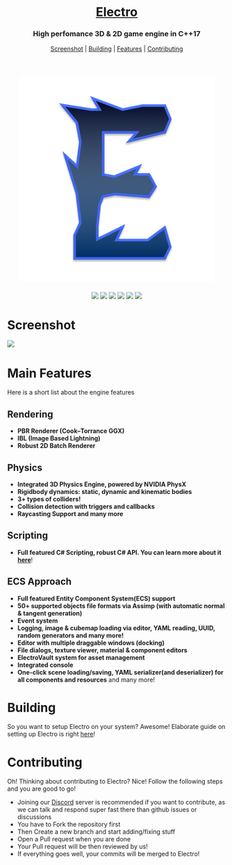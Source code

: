 <h1 align="center" style="border-bottom: none;">
  <a href="https://github.com/FahimFuad/Electro">Electro</a>
</h1>
<h3 align="center">High perfomance 3D & 2D game engine in C++17</h3>
<p align="center">
  <a href="#Screenshot">Screenshot</a> |
  <a href="#Building">Building</a> |
  <a href="#Main Features">Features</a> |
  <a href="#Contributing">Contributing</a>
<br/>
<br/>
<h1 align="center" style="border-bottom: none;">
  <img src="Resources/Branding/MainBody.png">
</h1>
<p align="center">
<img src = "https://img.shields.io/badge/version-0.0.1-purple" /></a>
<img src = "https://img.shields.io/badge/contributions-welcome-green.svg?style=flat" /></a>
<img src = "https://img.shields.io/badge/License-GPL--3.0-orange.svg" /></a>
<img src = "https://img.shields.io/github/repo-size/FahimFuad/Electro?style=flat" /></a>
<a href = "https://trello.com/b/XWRZuD3R"><img src = "https://img.shields.io/badge/board-trello-blue.svg" /></a>
<a href = "https://discord.gg/Y2MXHNQxGm"><img src = "https://img.shields.io/badge/Electro%20--blue.svg?style=social&logo=Discord" /></a>

# Screenshot

![](https://i.ibb.co/R2nZP7c/image-2021-04-21-220920.png)

# Main Features

Here is a short list about the engine features

## Rendering

- **PBR Renderer (Cook–Torrance GGX)**
- **IBL (Image Based Lightning)**
- **Robust 2D Batch Renderer**

## Physics

- **Integrated 3D Physics Engine, powered by NVIDIA PhysX**
- **Rigidbody dynamics: static, dynamic and kinematic bodies**
- **3+ types of colliders!**  
- **Collision detection with triggers and callbacks**
- **Raycasting Support and many more**

## Scripting

- **Full featured C# Scripting, robust C# API. You can learn more about it [here](Resources/Docs/CSharpScriptSystem.md)**!

## ECS Approach

- **Full featured Entity Component System(ECS) support**
- **50+ supported objects file formats via Assimp (with automatic normal & tangent generation)**
- **Event system**
- **Logging, image & cubemap loading via editor, YAML reading, UUID, random generators and many more!**
- **Editor with multiple draggable windows (docking)**
- **File dialogs, texture viewer, material & component editors**
- **ElectroVault system for asset management**
- **Integrated console**
- **One-click scene loading/saving, YAML serializer(and deserializer) for all components and resources** and many more!

# Building

So you want to setup Electro on your system? Awesome! Elaborate guide on setting up Electro is right [here](Resources/Docs/Setup.md)!

# Contributing

Oh! Thinking about contributing to Electro? Nice! Follow the following steps and you are good to go!

- Joining our [Discord](https://discord.gg/Y2MXHNQxGm) server is recommended if you want to contribute, as we can talk and respond super fast there than github issues or discussions
- You have to Fork the repository first
- Then Create a new branch and start adding/fixing stuff
- Open a Pull request when you are done
- Your Pull  request will be then reviewed by us!
- If everything goes well, your commits will be merged to Electro!
